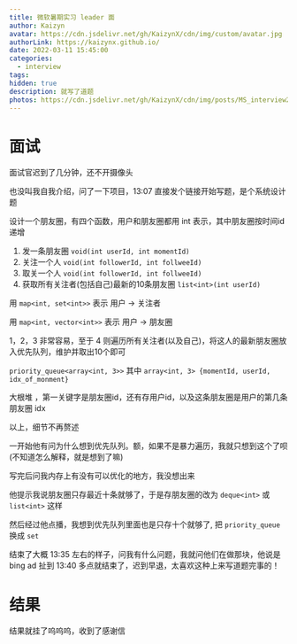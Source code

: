 ```yaml
---
title: 微软暑期实习 leader 面
author: Kaizyn
avatar: https://cdn.jsdelivr.net/gh/KaizynX/cdn/img/custom/avatar.jpg
authorLink: https://kaizynx.github.io/
date: 2022-03-11 15:45:00
categories:
  - interview
tags:
hidden: true
description: 就写了道题
photos: https://cdn.jsdelivr.net/gh/KaizynX/cdn/img/posts/MS_interview2/cover.jpg
---
```

# 面试

面试官迟到了几分钟，还不开摄像头

也没叫我自我介绍，问了一下项目，13:07 直接发个链接开始写题，是个系统设计题

设计一个朋友圈，有四个函数，用户和朋友圈都用 int 表示，其中朋友圈按时间id递增

1. 发一条朋友圈 `void(int userId, int momentId)`
2. 关注一个人 `void(int followerId, int follweeId)`
3. 取关一个人 `void(int followerId, int follweeId)`
4. 获取所有关注者(包括自己)最新的10条朋友圈 `list<int>(int userId)`

用 `map<int, set<int>>` 表示 用户 -> 关注者

用 `map<int, vector<int>>` 表示 用户 -> 朋友圈

1，2，3 非常容易，至于 4 则遍历所有关注者(以及自己)，将这人的最新朋友圈放入优先队列，维护并取出10个即可

`priority_queue<array<int, 3>>` 其中 `array<int, 3> {momentId, userId, idx_of_monment}`

大根堆 ，第一关键字是朋友圈id，还有存用户id，以及这条朋友圈是用户的第几条朋友圈 idx

以上，细节不再赘述

一开始他有问为什么想到优先队列。额，如果不是暴力遍历，我就只想到这个了呗(不知道怎么解释，就是想到了嘛)

写完后问我内存上有没有可以优化的地方，我没想出来

他提示我说朋友圈只存最近十条就够了，于是存朋友圈的改为 `deque<int>` 或 `list<int>` 这样

然后经过他点播，我想到优先队列里面也是只存十个就够了, 把 `priority_queue` 换成 `set`

结束了大概 13:35 左右的样子，问我有什么问题，我就问他们在做那块，他说是 bing ad 扯到 13:40 多点就结束了，迟到早退，太喜欢这种上来写道题完事的！

# 结果

结果就挂了呜呜呜，收到了感谢信